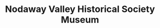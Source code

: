 ---
layout: repo
title: "Nodaway Valley Historical Society Museum"
id: 11811
permalink: repos/11811/
---